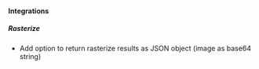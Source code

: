 
#### Integrations
##### Rasterize
- Add option to return rasterize results as JSON object (image as base64 string)
